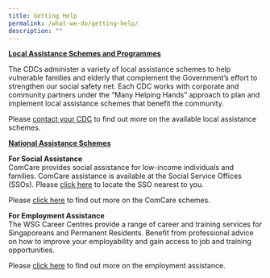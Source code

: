 ```yaml
---
title: Getting Help
permalink: /what-we-do/getting-help/
description: ""
---
```

<STRONG><U>Local Assistance Schemes and Programmes</U></STRONG>

The CDCs administer a variety of local assistance schemes to help vulnerable families and elderly that complement the Government’s effort to strengthen our social safety net. Each CDC works with corporate and community partners under the “Many Helping Hands” approach to plan and implement local assistance schemes that benefit the community.

Please [contact your CDC](/who-we-are/five-districts) to find out more on the available local assistance schemes.

<strong><U>National Assistance Schemes</u></strong>

**For Social Assistance**  
ComCare provides social assistance for low-income individuals and families. ComCare assistance is available at the Social Service Offices (SSOs). Please [click here](https://www.msf.gov.sg/dfcs/sso/) to locate the SSO nearest to you.

Please [click here](https://www.msf.gov.sg/assistance/pages/default.aspx?topicID=2) to find out more on the ComCare schemes.

**For Employment Assistance**  
The WSG Career Centres provide a range of career and training services for Singaporeans and Permanent Residents. Benefit from professional advice on how to improve your employability and gain access to job and training opportunities.

Please [click here](http://www.wsg.gov.sg/career-services.html?_ga=2.194982126.233402288.1527728873-102514832.1521713268) to find out more on the employment assistance.